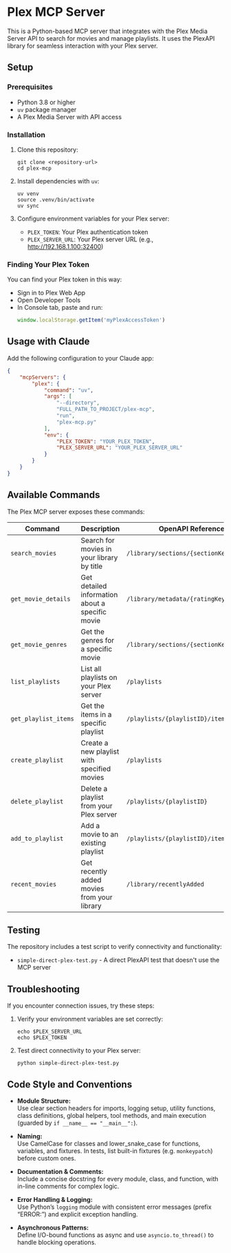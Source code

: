 # Plex MCP Server

This is a Python-based MCP server that integrates with the Plex Media Server API to search for movies and manage playlists. It uses the PlexAPI library for seamless interaction with your Plex server.

## Setup

### Prerequisites

- Python 3.8 or higher
- `uv` package manager
- A Plex Media Server with API access

### Installation

1. Clone this repository:
   ```
   git clone <repository-url>
   cd plex-mcp
   ```

2. Install dependencies with `uv`:
   ```
   uv venv
   source .venv/bin/activate
   uv sync
   ```

3. Configure environment variables for your Plex server:
   - `PLEX_TOKEN`: Your Plex authentication token
   - `PLEX_SERVER_URL`: Your Plex server URL (e.g., http://192.168.1.100:32400)

### Finding Your Plex Token

You can find your Plex token in this way:

   - Sign in to Plex Web App
   - Open Developer Tools
   - In Console tab, paste and run:
     ```javascript
     window.localStorage.getItem('myPlexAccessToken')
     ```

## Usage with Claude

Add the following configuration to your Claude app:

```json
{
    "mcpServers": {
        "plex": {
            "command": "uv",
            "args": [
                "--directory",
                "FULL_PATH_TO_PROJECT/plex-mcp",
                "run",
                "plex-mcp.py"
            ],
            "env": {
                "PLEX_TOKEN": "YOUR_PLEX_TOKEN",
                "PLEX_SERVER_URL": "YOUR_PLEX_SERVER_URL"
            }
        }
    }
}
```

## Available Commands

The Plex MCP server exposes these commands:

| Command | Description | OpenAPI Reference |
|---------|-------------|-------------------|
| `search_movies` | Search for movies in your library by title | `/library/sections/{sectionKey}/search` |
| `get_movie_details` | Get detailed information about a specific movie | `/library/metadata/{ratingKey}` |
| `get_movie_genres` | Get the genres for a specific movie | `/library/sections/{sectionKey}/genre` |
| `list_playlists` | List all playlists on your Plex server | `/playlists` |
| `get_playlist_items` | Get the items in a specific playlist | `/playlists/{playlistID}/items` |
| `create_playlist` | Create a new playlist with specified movies | `/playlists` |
| `delete_playlist` | Delete a playlist from your Plex server | `/playlists/{playlistID}` |
| `add_to_playlist` | Add a movie to an existing playlist | `/playlists/{playlistID}/items` |
| `recent_movies` | Get recently added movies from your library | `/library/recentlyAdded` |

## Testing

The repository includes a test script to verify connectivity and functionality:

- `simple-direct-plex-test.py` - A direct PlexAPI test that doesn't use the MCP server

## Troubleshooting

If you encounter connection issues, try these steps:

1. Verify your environment variables are set correctly:
   ```
   echo $PLEX_SERVER_URL
   echo $PLEX_TOKEN
   ```

2. Test direct connectivity to your Plex server:
   ```
   python simple-direct-plex-test.py
   ```

## Code Style and Conventions

- **Module Structure:**  
  Use clear section headers for imports, logging setup, utility functions, class definitions, global helpers, tool methods, and main execution (guarded by `if __name__ == "__main__":`).

- **Naming:**  
  Use CamelCase for classes and lower_snake_case for functions, variables, and fixtures. In tests, list built-in fixtures (e.g. `monkeypatch`) before custom ones.

- **Documentation & Comments:**  
  Include a concise docstring for every module, class, and function, with in-line comments for complex logic.

- **Error Handling & Logging:**  
  Use Python’s `logging` module with consistent error messages (prefix “ERROR:”) and explicit exception handling.

- **Asynchronous Patterns:**  
  Define I/O-bound functions as async and use `asyncio.to_thread()` to handle blocking operations.